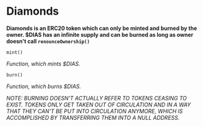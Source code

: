 # Diamonds

**Diamonds is an ERC20 token which can only be minted and burned by the owner. $DIAS has an infinite supply and can be burned as long as owner doesn't call ```renounceOwnership()```**

```
mint()
```
*Function, which mints $DIAS.*

```
burn()
```
*Function, which burns $DIAS.*  
  
*NOTE: BURNING DOESN'T ACTUALLY REFER TO TOKENS CEASING TO EXIST. TOKENS ONLY GET TAKEN OUT OF CIRCULATION AND IN A WAY THAT THEY CAN'T BE PUT INTO CIRCULATION ANYMORE, WHICH IS ACCOMPLISHED BY TRANSFERRING THEM INTO A NULL ADDRESS.*

